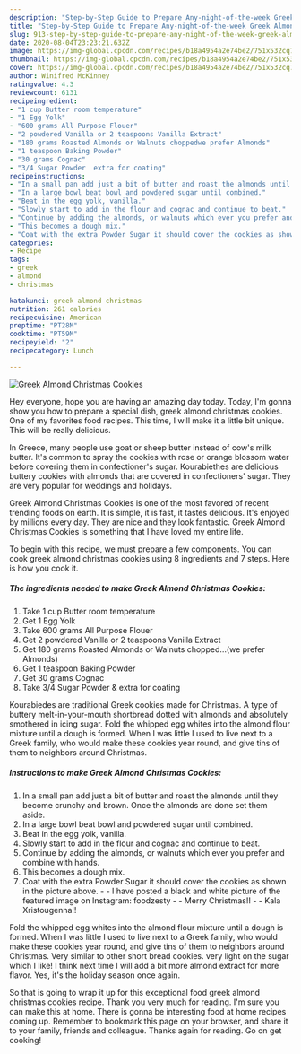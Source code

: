 ```yaml
---
description: "Step-by-Step Guide to Prepare Any-night-of-the-week Greek Almond Christmas Cookies"
title: "Step-by-Step Guide to Prepare Any-night-of-the-week Greek Almond Christmas Cookies"
slug: 913-step-by-step-guide-to-prepare-any-night-of-the-week-greek-almond-christmas-cookies
date: 2020-08-04T23:23:21.632Z
image: https://img-global.cpcdn.com/recipes/b18a4954a2e74be2/751x532cq70/greek-almond-christmas-cookies-recipe-main-photo.jpg
thumbnail: https://img-global.cpcdn.com/recipes/b18a4954a2e74be2/751x532cq70/greek-almond-christmas-cookies-recipe-main-photo.jpg
cover: https://img-global.cpcdn.com/recipes/b18a4954a2e74be2/751x532cq70/greek-almond-christmas-cookies-recipe-main-photo.jpg
author: Winifred McKinney
ratingvalue: 4.3
reviewcount: 6131
recipeingredient:
- "1 cup Butter room temperature"
- "1 Egg Yolk"
- "600 grams All Purpose Flouer"
- "2 powdered Vanilla or 2 teaspoons Vanilla Extract"
- "180 grams Roasted Almonds or Walnuts choppedwe prefer Almonds"
- "1 teaspoon Baking Powder"
- "30 grams Cognac"
- "3/4 Sugar Powder  extra for coating"
recipeinstructions:
- "In a small pan add just a bit of butter and roast the almonds until they become crunchy and brown. Once the almonds are done set them aside."
- "In a large bowl beat bowl and powdered sugar until combined."
- "Beat in the egg yolk, vanilla."
- "Slowly start to add in the flour and cognac and continue to beat."
- "Continue by adding the almonds, or walnuts which ever you prefer and combine with hands."
- "This becomes a dough mix."
- "Coat with the extra Powder Sugar it should cover the cookies as shown in the picture above.  I have posted a black and white picture of the featured image on Instagram: foodzesty  Merry Christmas!!  Kala Xristougenna!!"
categories:
- Recipe
tags:
- greek
- almond
- christmas

katakunci: greek almond christmas 
nutrition: 261 calories
recipecuisine: American
preptime: "PT28M"
cooktime: "PT59M"
recipeyield: "2"
recipecategory: Lunch

---
```



![Greek Almond Christmas Cookies](https://img-global.cpcdn.com/recipes/b18a4954a2e74be2/751x532cq70/greek-almond-christmas-cookies-recipe-main-photo.jpg)

Hey everyone, hope you are having an amazing day today. Today, I'm gonna show you how to prepare a special dish, greek almond christmas cookies. One of my favorites food recipes. This time, I will make it a little bit unique. This will be really delicious.

In Greece, many people use goat or sheep butter instead of cow&#39;s milk butter. It&#39;s common to spray the cookies with rose or orange blossom water before covering them in confectioner&#39;s sugar. Kourabiethes are delicious buttery cookies with almonds that are covered in confectioners&#39; sugar. They are very popular for weddings and holidays.

Greek Almond Christmas Cookies is one of the most favored of recent trending foods on earth. It is simple, it is fast, it tastes delicious. It's enjoyed by millions every day. They are nice and they look fantastic. Greek Almond Christmas Cookies is something that I have loved my entire life.


To begin with this recipe, we must prepare a few components. You can cook greek almond christmas cookies using 8 ingredients and 7 steps. Here is how you cook it.

<!--inarticleads1-->

##### The ingredients needed to make Greek Almond Christmas Cookies:

1. Take 1 cup Butter room temperature
1. Get 1 Egg Yolk
1. Take 600 grams All Purpose Flouer
1. Get 2 powdered Vanilla or 2 teaspoons Vanilla Extract
1. Get 180 grams Roasted Almonds or Walnuts chopped…(we prefer Almonds)
1. Get 1 teaspoon Baking Powder
1. Get 30 grams Cognac
1. Take 3/4 Sugar Powder &amp; extra for coating


Kourabiedes are traditional Greek cookies made for Christmas. A type of buttery melt-in-your-mouth shortbread dotted with almonds and absolutely smothered in icing sugar. Fold the whipped egg whites into the almond flour mixture until a dough is formed. When I was little I used to live next to a Greek family, who would make these cookies year round, and give tins of them to neighbors around Christmas. 

<!--inarticleads2-->

##### Instructions to make Greek Almond Christmas Cookies:

1. In a small pan add just a bit of butter and roast the almonds until they become crunchy and brown. Once the almonds are done set them aside.
1. In a large bowl beat bowl and powdered sugar until combined.
1. Beat in the egg yolk, vanilla.
1. Slowly start to add in the flour and cognac and continue to beat.
1. Continue by adding the almonds, or walnuts which ever you prefer and combine with hands.
1. This becomes a dough mix.
1. Coat with the extra Powder Sugar it should cover the cookies as shown in the picture above. -  - I have posted a black and white picture of the featured image on Instagram: foodzesty -  - Merry Christmas!! -  - Kala Xristougenna!!


Fold the whipped egg whites into the almond flour mixture until a dough is formed. When I was little I used to live next to a Greek family, who would make these cookies year round, and give tins of them to neighbors around Christmas. Very similar to other short bread cookies. very light on the sugar which I like! I think next time I will add a bit more almond extract for more flavor. Yes, it&#39;s the holiday season once again. 

So that is going to wrap it up for this exceptional food greek almond christmas cookies recipe. Thank you very much for reading. I'm sure you can make this at home. There is gonna be interesting food at home recipes coming up. Remember to bookmark this page on your browser, and share it to your family, friends and colleague. Thanks again for reading. Go on get cooking!
